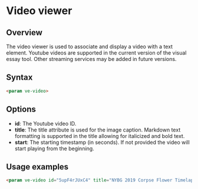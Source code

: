 # Video viewer

## Overview
The video viewer is used to associate and display a video with a text element.  Youtube videos are supported in the current version of the visual essay tool.  Other streaming services may be added in future versions.

## Syntax
```html
<param ve-video>
```

## Options
- __id__:  The Youtube video ID.
- __title__:  The title attribute is used for the image caption.  Markdown text formatting is supported in the title allowing for italicized and bold text.
- __start__:  The starting timestamp (in seconds).  If not provided the video will start playing from the beginning.

## Usage examples

```html
<param ve-video id="5upF4rJUxC4" title="NYBG 2019 Corpse Flower Timelapse">
```
